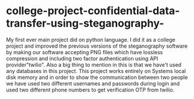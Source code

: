 # college-project-confidential-data-transfer-using-steganography-
My first ever main project did on python language. I did it as a college project and improved the previous versions of the steganography software by making our software accepting PNG files which have lossless compression and including two factor authentication using API provider"twilio". Also a big thing to mention in this is that we have't used any databases in this project. This project works entirely on Systems local disk memory and in order to show the communication between two people we have used two different usernames and passwords during login and used two different phone numbers to get verification OTP from twilio.

